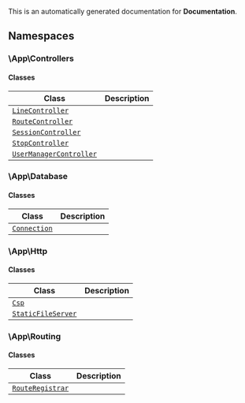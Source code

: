 
This is an automatically generated documentation for **Documentation**.

## Namespaces

### \App\Controllers

#### Classes

| Class                                                                      | Description |
|----------------------------------------------------------------------------|-------------|
| [`LineController`](./classes/App/Controllers/LineController.md)               |             |
| [`RouteController`](./classes/App/Controllers/RouteController.md)             |             |
| [`SessionController`](./classes/App/Controllers/SessionController.md)         |             |
| [`StopController`](./classes/App/Controllers/StopController.md)               |             |
| [`UserManagerController`](./classes/App/Controllers/UserManagerController.md) |             |

### \App\Database

#### Classes

| Class                                             | Description |
|---------------------------------------------------|-------------|
| [`Connection`](./classes/App/Database/Connection.md) |             |

### \App\Http

#### Classes

| Class                                                     | Description |
|-----------------------------------------------------------|-------------|
| [`Csp`](./classes/App/Http/Csp.md)                           |             |
| [`StaticFileServer`](./classes/App/Http/StaticFileServer.md) |             |

### \App\Routing

#### Classes

| Class                                                    | Description |
|----------------------------------------------------------|-------------|
| [`RouteRegistrar`](./classes/App/Routing/RouteRegistrar.md) |             |

